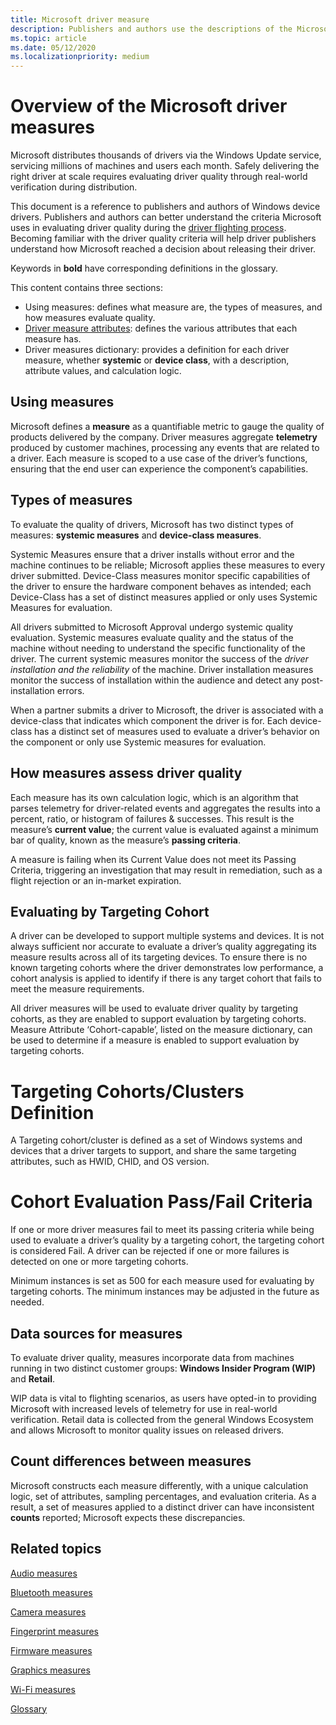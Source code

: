 ```yaml
---
title: Microsoft driver measure
description: Publishers and authors use the descriptions of the Microsoft driver measures to better understand the criteria Microsoft uses in evaluating driver quality during driver flighting
ms.topic: article
ms.date: 05/12/2020
ms.localizationpriority: medium
---
```


# Overview of the Microsoft driver measures

Microsoft distributes thousands of drivers via the Windows Update service, servicing millions of machines and users each month. Safely delivering the right driver at scale requires evaluating driver quality through real-world verification during distribution.

This document is a reference to publishers and authors of Windows device drivers.  Publishers and authors can better understand the criteria Microsoft uses in evaluating driver quality during the [driver flighting process](https://docs.microsoft.com/windows-hardware/drivers/dashboard/driver-flighting). Becoming familiar with the driver quality criteria will help driver publishers understand how Microsoft reached a decision about releasing their driver.

Keywords in **bold** have corresponding definitions in the glossary.

This content contains three sections:

* Using measures: defines what measure are, the types of measures, and how measures evaluate quality.
* [Driver measure attributes](measure-attributes.md): defines the various attributes that each measure has.
* Driver measures dictionary: provides a definition for each driver measure, whether **systemic** or **device class**, with a description, attribute values, and calculation logic.

## Using measures

Microsoft defines a **measure** as a quantifiable metric to gauge the quality of products delivered by the company. Driver measures aggregate **telemetry** produced by customer machines, processing any events that are related to a driver. Each measure is scoped to a use case of the driver’s functions, ensuring that the end user can experience the component’s capabilities.

## Types of measures

To evaluate the quality of drivers, Microsoft has two distinct types of measures: **systemic measures** and **device-class measures**.

Systemic Measures ensure that a driver installs without error and the machine continues to be reliable; Microsoft applies these measures to every driver submitted. Device-Class measures monitor specific capabilities of the driver to ensure the hardware component behaves as intended; each Device-Class has a set of distinct measures applied or only uses Systemic Measures for evaluation.

All drivers submitted to Microsoft Approval undergo systemic quality evaluation. Systemic measures evaluate quality and the status of the machine without needing to understand the specific functionality of the driver. The current systemic measures monitor the success of the *driver installation and the reliability* of the machine. Driver installation measures monitor the success of installation within the audience and detect any post-installation errors.

When a partner submits a driver to Microsoft, the driver is associated with a device-class that indicates which component the driver is for. Each device-class has a distinct set of measures used to evaluate a driver’s behavior on the component or only use Systemic measures for evaluation.

## How measures assess driver quality

Each measure has its own calculation logic, which is an algorithm that parses telemetry for driver-related events and aggregates the results into a percent, ratio, or histogram of failures & successes. This result is the measure’s **current value**; the current value is evaluated against a minimum bar of quality, known as the measure’s **passing criteria**.

A measure is failing when its Current Value does not meet its Passing Criteria, triggering an investigation that may result in remediation, such as a flight rejection or an in-market expiration.

## Evaluating by Targeting Cohort

A driver can be developed to support multiple systems and devices. It is not always sufficient nor accurate to evaluate a driver’s quality aggregating its measure results across all of its targeting devices. To ensure there is no known targeting cohorts where the driver demonstrates low performance, a cohort analysis is applied to identify if there is any target cohort that fails to meet the measure requirements.

All driver measures will be used to evaluate driver quality by targeting cohorts, as they are enabled to support evaluation by targeting cohorts. Measure Attribute ‘Cohort-capable’, listed on the measure dictionary, can be used to determine if a measure is enabled to support evaluation by targeting cohorts.

# Targeting Cohorts/Clusters Definition
A Targeting cohort/cluster is defined as a set of Windows systems and devices that a driver targets to support, and share the same targeting attributes, such as HWID, CHID, and OS version.

# Cohort Evaluation Pass/Fail Criteria
If one or more driver measures fail to meet its passing criteria while being used to evaluate a driver’s quality by a targeting cohort, the targeting cohort is considered Fail. A driver can be rejected if one or more failures is detected on one or more targeting cohorts.  

Minimum instances is set as 500 for each measure used for evaluating by targeting cohorts. The minimum instances may be adjusted in the future as needed.

## Data sources for measures

To evaluate driver quality, measures incorporate data from machines running in two distinct customer groups: **Windows Insider Program (WIP)** and **Retail**.

WIP data is vital to flighting scenarios, as users have opted-in to providing Microsoft with increased levels of telemetry for use in real-world verification. Retail data is collected from the general Windows Ecosystem and allows Microsoft to monitor quality issues on released drivers.

## Count differences between measures

Microsoft constructs each measure differently, with a unique calculation logic, set of attributes, sampling percentages, and evaluation criteria. As a result, a set of measures applied to a distinct driver can have inconsistent **counts** reported; Microsoft expects these discrepancies.

## Related topics

[Audio measures](audio-measures.md)

[Bluetooth measures](bluetooth-measures.md)

[Camera measures](camera-measures.md)

[Fingerprint measures](fingerprint-measures.md)

[Firmware measures](firmware-measures.md)

[Graphics measures](graphics-measures.md)

[Wi-Fi measures](wi-fi-measures.md)

[Glossary](measures-glossary.md)
